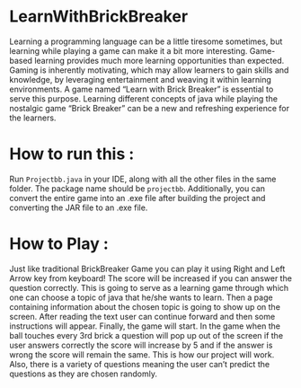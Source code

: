 # LearnWithBrickBreaker
Learning a programming language can be a little tiresome sometimes, but learning while playing a game can make it a bit more interesting. Game-based learning provides much more learning opportunities than expected. Gaming is inherently motivating, which may allow learners to gain skills and knowledge, by leveraging entertainment and weaving it within learning environments. A game named “Learn with Brick Breaker” is essential to serve this purpose. Learning different concepts of java while playing the nostalgic game “Brick Breaker” can be a new and refreshing experience for the learners.

# How to run this :
Run `Projectbb.java` in your IDE, along with all the other files in the same folder. 
The package name should be `projectbb`. 
Additionally, you can convert the entire game into an .exe file after building the project and converting the JAR file to an .exe file.

# How to Play :
Just like traditional BrickBreaker Game you can play it using Right and Left Arrow key from keyboard! The score will be increased if you can answer the question correctly.
This is going to serve as a learning game through which one can choose a topic of java that he/she wants to learn. Then a page containing information about the chosen topic is going to show up on the screen. After reading the text user can continue forward and then some instructions will appear. Finally, the game will start. In the game when the ball touches every 3rd brick a question will pop up out of the screen if the user answers correctly the score will increase by 5 and if the answer is wrong the score will remain the same. This is how our project will work. Also, there is a variety of questions meaning the user can’t predict the questions as they are chosen randomly.


